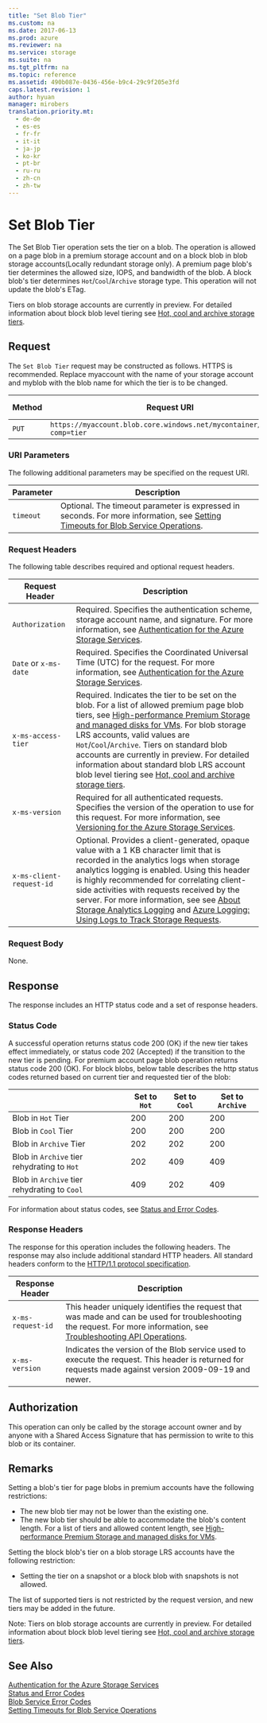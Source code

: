 ```yaml
---
title: "Set Blob Tier"
ms.custom: na
ms.date: 2017-06-13
ms.prod: azure
ms.reviewer: na
ms.service: storage
ms.suite: na
ms.tgt_pltfrm: na
ms.topic: reference
ms.assetid: 490b087e-0436-456e-b9c4-29c9f205e3fd
caps.latest.revision: 1
author: hyuan
manager: mirobers
translation.priority.mt: 
  - de-de
  - es-es
  - fr-fr
  - it-it
  - ja-jp
  - ko-kr
  - pt-br
  - ru-ru
  - zh-cn
  - zh-tw
---
```

# Set Blob Tier
The Set Blob Tier operation sets the tier on a blob. The operation is allowed on a page blob in a premium storage account and on a block blob in blob storage accounts(Locally redundant storage only). A premium page blob's tier determines the allowed size, IOPS, and bandwidth of the blob. A block blob's tier determines `Hot`/`Cool`/`Archive` storage type. This operation will not update the blob's ETag.

Tiers on blob storage accounts are currently in preview. For detailed information about block blob level tiering see [Hot, cool and archive storage tiers](https://docs.microsoft.com/en-us/azure/storage/storage-blob-storage-tiers).  

## Request
The `Set Blob Tier` request may be constructed as follows. HTTPS is recommended. Replace myaccount with the name of your storage account and myblob with the blob name for which the tier is to be changed.

|Method|Request URI|HTTP Version|
|------------|-----------------|------------------|
|`PUT`|`https://myaccount.blob.core.windows.net/mycontainer/myblob?comp=tier`|HTTP/1.1| 

### URI Parameters
The following additional parameters may be specified on the request URI.

|Parameter|Description|
|-------------|-----------|
|`timeout`|Optional. The timeout parameter is expressed in seconds. For more information, see [Setting Timeouts for Blob Service Operations](Setting-Timeouts-for-Blob-Service-Operations.md).|

### Request Headers
The following table describes required and optional request headers.

|Request Header|Description|
|------------|-----------------|
|`Authorization`|Required. Specifies the authentication scheme, storage account name, and signature. For more information, see [Authentication for the Azure Storage Services](Authentication-for-the-Azure-Storage-Services.md).|  
|`Date` or `x-ms-date`|Required. Specifies the Coordinated Universal Time (UTC) for the request. For more information, see [Authentication for the Azure Storage Services](Authentication-for-the-Azure-Storage-Services.md).|  
|`x-ms-access-tier`|Required. Indicates the tier to be set on the blob. For a list of allowed premium page blob tiers, see [High-performance Premium Storage and managed disks for VMs](/azure/storage/storage-premium-storage#features). For blob storage LRS accounts, valid values are `Hot`/`Cool`/`Archive`. Tiers on standard blob accounts are currently in preview. For detailed information about standard blob LRS account blob level tiering see [Hot, cool and archive storage tiers](https://docs.microsoft.com/en-us/azure/storage/storage-blob-storage-tiers).
|`x-ms-version`|Required for all authenticated requests. Specifies the version of the operation to use for this request. For more information, see [Versioning for the Azure Storage Services](Versioning-for-the-Azure-Storage-Services.md).|  
|`x-ms-client-request-id`|Optional. Provides a client-generated, opaque value with a 1 KB character limit that is recorded in the analytics logs when storage analytics logging is enabled. Using this header is highly recommended for correlating client-side activities with requests received by the server. For more information, see see [About Storage Analytics Logging](About-Storage-Analytics-Logging.md) and [Azure Logging: Using Logs to Track Storage Requests](http://blogs.msdn.com/b/windowsazurestorage/archive/2011/08/03/windows-azure-storage-logging-using-logs-to-track-storage-requests.aspx).|  

### Request Body
None.

## Response
The response includes an HTTP status code and a set of response headers.

### Status Code
A successful operation returns status code 200 (OK) if the new tier takes effect immediately, or status code 202 (Accepted) if the transition to the new tier is pending.
For premium account page blob operation returns status code 200 (OK).
For block blobs, below table describes the http status codes returned based on current tier and requested tier of the blob:

||Set to `Hot`|Set to `Cool`|Set to `Archive`|
|----------------|----------------------|------------------|------------------|  
|Blob in `Hot` Tier|200|200|200|
|Blob in `Cool` Tier|200|200|200|
|Blob in `Archive` Tier|202|202|200|
|Blob in `Archive` tier rehydrating to `Hot`|202|409|409|
|Blob in `Archive` tier rehydrating to `Cool`|409|202|409|

For information about status codes, see [Status and Error Codes](Status-and-Error-Codes2.md).
### Response Headers
The response for this operation includes the following headers. The response may also include additional standard HTTP headers. All standard headers conform to the [HTTP/1.1 protocol specification](http://go.microsoft.com/fwlink/?linkid=150478).

|Response Header|Description|
|------------|-----------------|
|`x-ms-request-id`|This header uniquely identifies the request that was made and can be used for troubleshooting the request. For more information, see [Troubleshooting API Operations](Troubleshooting-API-Operations.md).|
|`x-ms-version`|Indicates the version of the Blob service used to execute the request. This header is returned for requests made against version 2009-09-19 and newer.|

## Authorization
This operation can only be called by the storage account owner and by anyone with a Shared Access Signature that has permission to write to this blob or its container.

## Remarks
Setting a blob's tier for page blobs in premium accounts have the following restrictions:
  * The new blob tier may not be lower than the existing one.
  * The new blob tier should be able to accommodate the blob's content length. For a list of tiers and allowed content length, see [High-performance Premium Storage and managed disks for VMs](/azure/storage/storage-premium-storage#features).

Setting the block blob's tier on a blob storage LRS accounts have the following restriction:
  * Setting the tier on a snapshot or a block blob with snapshots is not allowed.
  
The list of supported tiers is not restricted by the request version, and new tiers may be added in the future. 

Note: Tiers on blob storage accounts are currently in preview. For detailed information about block blob level tiering see [Hot, cool and archive storage tiers](https://docs.microsoft.com/en-us/azure/storage/storage-blob-storage-tiers).

## See Also  
 [Authentication for the Azure Storage Services](Authentication-for-the-Azure-Storage-Services.md)   
 [Status and Error Codes](Status-and-Error-Codes2.md)   
 [Blob Service Error Codes](Blob-Service-Error-Codes.md)   
 [Setting Timeouts for Blob Service Operations](Setting-Timeouts-for-Blob-Service-Operations.md)
